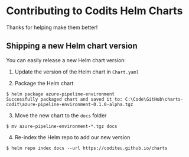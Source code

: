 # Contributing to Codits Helm Charts

Thanks for helping make them better!

## Shipping a new Helm chart version

You can easily release a new Helm chart version:

1. Update the version of the Helm chart in `Chart.yaml`

2. Package the Helm chart

```shell
$ helm package azure-pipeline-environment
Successfully packaged chart and saved it to: C:\Code\GitHub\charts-codit\azure-pipeline-environment-0.1.0-alpha.tgz
```

3. Move the new chart to the `docs` folder

```shell
$ mv azure-pipeline-environment-*.tgz docs
```

4. Re-index the Helm repo to add our new version

```shell
$ helm repo index docs --url https://coditeu.github.io/charts
```